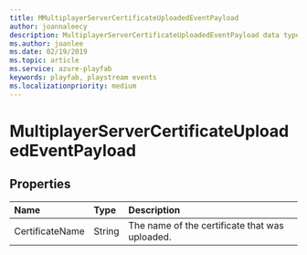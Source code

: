 ```yaml
---
title: MMultiplayerServerCertificateUploadedEventPayload
author: joannaleecy
description: MultiplayerServerCertificateUploadedEventPayload data type.
ms.author: joanlee
ms.date: 02/19/2019
ms.topic: article
ms.service: azure-playfab
keywords: playfab, playstream events
ms.localizationpriority: medium
---
```


# MultiplayerServerCertificateUploadedEventPayload

## Properties

|Name|Type|Description|
| :--------------------|:-------------------|:----------------------|
|CertificateName|String|The name of the certificate that was uploaded.|
